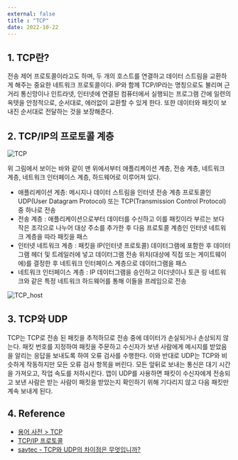 ```yaml
---
external: false
title : "TCP"
date: 2022-10-22
---
```


## 1. TCP란?

전송 제어 프로토콜이라고도 하며, 두 개의 호스트를 연결하고 데이터 스트림을 교환하게 해주는 중요한 네트워크 프로토콜이다.
IP와 함께 TCP/IP라는 명칭으로도 불리며 근거리 통신망이나 인트라넷, 인터넷에 연결된 컴퓨터에서 실행되는 프로그램 간에 일련의 옥텟을 안정적으로, 순서대로, 에러없이 교환할 수 있게 한다. 또한 데이터와 패킷이 보내진 순서대로 전달하는 것을 보장해준다.

## 2. TCP/IP의 프로토콜 계층

![TCP](/images/TCP.png)

위 그림에서 보이는 바와 같이 맨 위에서부터 애플리케이션 계층, 전송 계층, 네트워크 계층, 네트워크 인터페이스 계층, 하드웨어로 이루어져 있다.

- 애플리케이션 계층: 메시지나 데이터 스트림을 인터넷 전송 계층 프로토콜인 UDP(User Datagram Protocol) 또는 TCP(Transmission Control Protocol) 중 하나로 전송
- 전송 계층 : 애플리케이션으로부터 데이터를 수신하고 이를 패킷이라 부르는 보다 작은 조각으로 나누어 대상 주소를 추가한 후 다음 프로토콜 계층인 인터넷 네트워크 계층을 따라 패킷을 패스
- 인터넷 네트워크 계층 : 패킷을 IP(인터넷 프로토콜) 데이터그램에 포함한 후 데이터그램 헤더 및 트레일러에 넣고 데이터그램 전송 위치(대상에 직접 또는 게이트웨이에)를 결정한 후 네트워크 인터페이스 계층으로 데이터그램을 패스
- 네트워크 인터페이스 계층 : IP 데이터그램을 승인하고 이더넷이나 토큰 링 네트워크와 같은 특정 네트워크 하드웨어를 통해 이들을 프레임으로 전송

![TCP_host](/images/TCP_host.png)

## 3. TCP와 UDP

TCP는 TCP로 전송 된 패킷을 추적하므로 전송 중에 데이터가 손실되거나 손상되지 않는다. 패킷 번호를 지정하여 패킷을 주문하고 수신자가 보낸 사람에게 메시지를 받았음을 알리는 응답을 보내도록 하여 오류 검사를 수행한다.
이와 반대로 UDP는 TCP와 비슷하게 작동하지만 모든 오류 검사 항목을 버린다. 모든 앞뒤로 보내는 통신은 대기 시간을 가져오고, 작업 속도를 저하시킨다. 앱이 UDP를 사용하면 패킷이 수신자에게 전송되고 보낸 사람은 받는 사람이 패킷을 받았는지 확인하기 위해 기다리지 않고 다음 패킷만 계속 보내게 된다.

## 4. Reference

- [용어 사전 > TCP](https://developer.mozilla.org/ko/docs/Glossary/TCP)
- [TCP/IP 프로토콜](https://www.ibm.com/docs/ko/aix/7.2?topic=protocol-tcpip-protocols)
- [savtec - TCP와 UDP의 차이점은 무엇입니까?](https://ko.savtec.org/articles/howto/whats-the-difference-between-tcp-and-udp.html)
